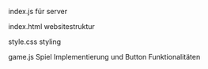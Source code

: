 index.js für server


index.html websitestruktur


style.css styling


game.js Spiel Implementierung und Button Funktionalitäten

